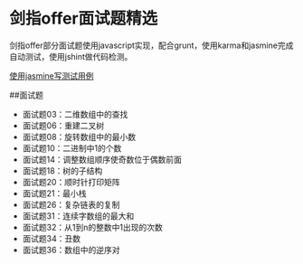 剑指offer面试题精选
===

剑指offer部分面试题使用javascript实现，配合grunt，使用karma和jasmine完成自动测试，使用jshint做代码检测。

[使用jasmine写测试用例](http://jasmine.github.io/edge/introduction.html)

##面试题

- 面试题03：二维数组中的查找
- 面试题06：重建二叉树
- 面试题08：旋转数组中的最小数
- 面试题10：二进制中1的个数
- 面试题14：调整数组顺序使奇数位于偶数前面
- 面试题18：树的子结构
- 面试题20：顺时针打印矩阵
- 面试题21：最小栈
- 面试题26：复杂链表的复制
- 面试题31：连续字数组的最大和
- 面试题32：从1到n的整数中1出现的次数
- 面试题34：丑数
- 面试题36：数组中的逆序对
